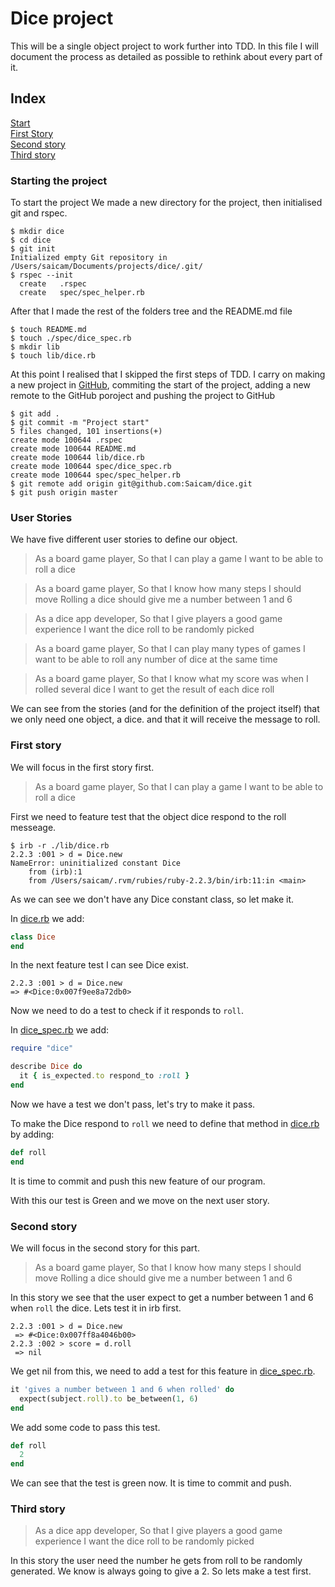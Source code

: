 # Dice project

This will be a single object project to work further into TDD.
In this file I will document the process as detailed as possible to rethink about every part of it.

## Index

[Start](#Starting-the-project) <br />
[First Story](#First-story) <br />
[Second story](#Second-story) <br />
[Third story](#Third-story) <br />

### Starting the project

To start the project We made a new directory for the project, then initialised git and rspec.

```shell
$ mkdir dice
$ cd dice
$ git init
Initialized empty Git repository in /Users/saicam/Documents/projects/dice/.git/
$ rspec --init
  create   .rspec
  create   spec/spec_helper.rb
  ```
After that I made the rest of the folders tree and the README.md file

```shell
$ touch README.md
$ touch ./spec/dice_spec.rb
$ mkdir lib
$ touch lib/dice.rb
```
At this point I realised that I skipped the first steps of TDD.
I carry on making a new project in [GitHub](https://github.com/Saicam/dice), commiting the start of the project, adding a new remote to the GitHub poroject and pushing the project to GitHub

```shell
$ git add .
$ git commit -m "Project start"
5 files changed, 101 insertions(+)
create mode 100644 .rspec
create mode 100644 README.md
create mode 100644 lib/dice.rb
create mode 100644 spec/dice_spec.rb
create mode 100644 spec/spec_helper.rb
$ git remote add origin git@github.com:Saicam/dice.git
$ git push origin master
```

### User Stories

We have five different user stories to define our object.

>As a board game player,
So that I can play a game
I want to be able to roll a dice

>As a board game player,
So that I know how many steps I should move
Rolling a dice should give me a number between 1 and 6

>As a dice app developer,
So that I give players a good game experience
I want the dice roll to be randomly picked

>As a board game player,
So that I can play many types of games
I want to be able to roll any number of dice at the same time

>As a board game player,
So that I know what my score was when I rolled several dice
I want to get the result of each dice roll

We can see from the stories (and for the definition of the project itself) that we only need one object, a dice. and that it will receive the message to roll.

### First story

We will focus in the first story first.

>As a board game player,
So that I can play a game
I want to be able to roll a dice

First we need to feature test that the object dice respond to the roll messeage.

```shell
$ irb -r ./lib/dice.rb
2.2.3 :001 > d = Dice.new
NameError: uninitialized constant Dice
	from (irb):1
	from /Users/saicam/.rvm/rubies/ruby-2.2.3/bin/irb:11:in <main>
```

As we can see we don't have any Dice constant class, so let make it.

In [dice.rb](./lib/dice.rb) we add:

```ruby
class Dice
end
```
 In the next feature test I can see Dice exist.

 ```shell
 2.2.3 :001 > d = Dice.new
 => #<Dice:0x007f9ee8a72db0>
 ```

 Now we need to do a test to check if it responds to `roll`.

 In [dice_spec.rb](./lib/dice_spec.rb) we add:

 ```ruby
 require "dice"

 describe Dice do
   it { is_expected.to respond_to :roll }
 end
 ```

 Now we have a test we don't pass, let's try to make it pass.

 To make the Dice respond to `roll` we need to define that method in [dice.rb](./lib/dice.rb) by adding:

 ```ruby
 def roll
 end
 ```

It is time to commit and push this new feature of our program.

 With this our test is Green and we move on the next user story.

 ### Second story

We will focus in the second story for this part.
 >As a board game player,
 So that I know how many steps I should move
 Rolling a dice should give me a number between 1 and 6

In this story we see that the user expect to get a number between 1 and 6 when `roll` the dice. Lets test it in irb first.

```shell
2.2.3 :001 > d = Dice.new
 => #<Dice:0x007ff8a4046b00>
2.2.3 :002 > score = d.roll
 => nil
 ```
We get nil from this, we need to add a test for this feature in [dice_spec.rb](./lib/dice_spec.rb).

```ruby
it 'gives a number between 1 and 6 when rolled' do
  expect(subject.roll).to be_between(1, 6)
end
```

We add some code to pass this test.

```ruby
def roll
  2
end
```

We can see that the test is green now. It is time to commit and push.

### Third story

>As a dice app developer,
So that I give players a good game experience
I want the dice roll to be randomly picked

In this story the user need the number he gets from roll to be randomly generated. We know is always going to give a 2. So lets make a test first.
